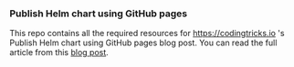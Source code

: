 ### Publish Helm chart using GitHub pages

This repo contains all the required resources for https://codingtricks.io 's Publish Helm chart using GitHub pages blog post. You can read the full article from this <a href="https://codingtricks.io/publish-helm-chart-using-github-pages/">blog post</a>.